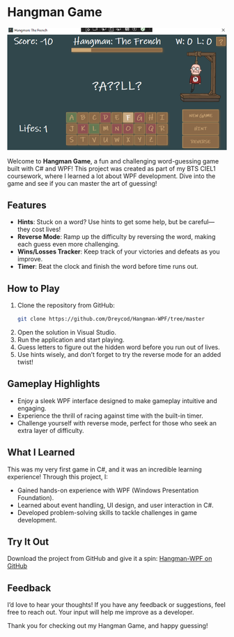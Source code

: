 # Hangman Game

![Hangman Game](./Images/Thumb.png)

Welcome to **Hangman Game**, a fun and challenging word-guessing game built with C# and WPF! This project was created as part of my BTS CIEL1 coursework, where I learned a lot about WPF development. Dive into the game and see if you can master the art of guessing!

## Features
- **Hints**: Stuck on a word? Use hints to get some help, but be careful—they cost lives!
- **Reverse Mode**: Ramp up the difficulty by reversing the word, making each guess even more challenging.
- **Wins/Losses Tracker**: Keep track of your victories and defeats as you improve.
- **Timer**: Beat the clock and finish the word before time runs out.

## How to Play
1. Clone the repository from GitHub:
   ```bash
   git clone https://github.com/Dreycod/Hangman-WPF/tree/master
   ```
2. Open the solution in Visual Studio.
3. Run the application and start playing.
4. Guess letters to figure out the hidden word before you run out of lives.
5. Use hints wisely, and don’t forget to try the reverse mode for an added twist!

## Gameplay Highlights
- Enjoy a sleek WPF interface designed to make gameplay intuitive and engaging.
- Experience the thrill of racing against time with the built-in timer.
- Challenge yourself with reverse mode, perfect for those who seek an extra layer of difficulty.

## What I Learned
This was my very first game in C#, and it was an incredible learning experience! Through this project, I:
- Gained hands-on experience with WPF (Windows Presentation Foundation).
- Learned about event handling, UI design, and user interaction in C#.
- Developed problem-solving skills to tackle challenges in game development.

## Try It Out
Download the project from GitHub and give it a spin:
[Hangman-WPF on GitHub](https://github.com/Dreycod/Hangman-WPF/tree/master)

## Feedback
I’d love to hear your thoughts! If you have any feedback or suggestions, feel free to reach out. Your input will help me improve as a developer.

Thank you for checking out my Hangman Game, and happy guessing!
